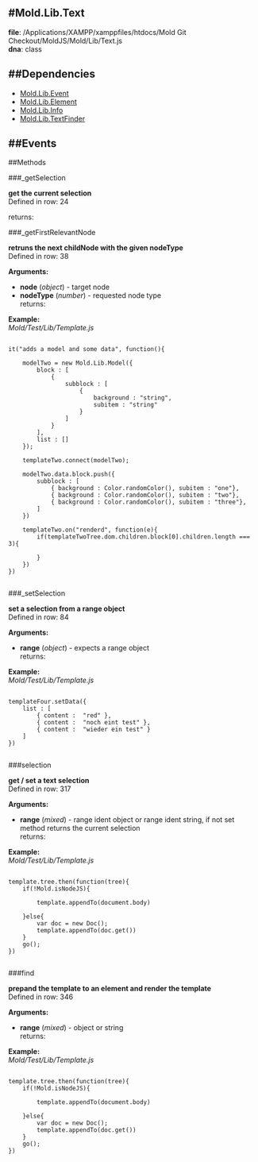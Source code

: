 
#Mold.Lib.Text
---------------------------------------

__file__: /Applications/XAMPP/xamppfiles/htdocs/Mold Git Checkout/MoldJS/Mold/Lib/Text.js  
__dna__: class  


	






##Dependencies
--------------

* [Mold.Lib.Event](../../Mold/Lib/Event.md) 
* [Mold.Lib.Element](../../Mold/Lib/Element.md) 
* [Mold.Lib.Info](../../Mold/Lib/Info.md) 
* [Mold.Lib.TextFinder](../../Mold/Lib/TextFinder.md) 


##Events
--------------






   
##Methods
	
 

###_getSelection



__get the current selection__  
Defined in row: 24  

  

returns: 




###_getFirstRelevantNode



__retruns the next childNode with the given nodeType__  
Defined in row: 38  

__Arguments:__  
 
* __node__ (_object_) - target node   
* __nodeType__ (_number_) - requested node type  
returns: 


__Example:__  
*Mold/Test/Lib/Template.js*

```

it("adds a model and some data", function(){

	modelTwo = new Mold.Lib.Model({
		block : [ 
			{
				subblock : [
					{
						background : "string",
						subitem : "string"
					}
				]
			}
		],
		list : []
	});

	templateTwo.connect(modelTwo);

	modelTwo.data.block.push({
		subblock : [
			{ background : Color.randomColor(), subitem : "one"},
			{ background : Color.randomColor(), subitem : "two"},
			{ background : Color.randomColor(), subitem : "three"},
		]
	})

	templateTwo.on("renderd", function(e){
		if(templateTwoTree.dom.children.block[0].children.length === 3){

		}
	})
})


```  



###_setSelection



__set a selection from a range object__  
Defined in row: 84  

__Arguments:__  
 
* __range__ (_object_) - expects a range object  
returns: 


__Example:__  
*Mold/Test/Lib/Template.js*

```

templateFour.setData({
	list : [
		{ content :  "red" },
		{ content :  "noch eint test" },
		{ content :  "wieder ein test" }
	]
})


```  



###selection



__get / set a text selection__  
Defined in row: 317  

__Arguments:__  
 
* __range__ (_mixed_) - range ident object or range ident string, if not set method returns the current selection  
returns: 


__Example:__  
*Mold/Test/Lib/Template.js*

```

template.tree.then(function(tree){
	if(!Mold.isNodeJS){
		
		template.appendTo(document.body)
		
	}else{
		var doc = new Doc();
		template.appendTo(doc.get())
	}
	go();
})


```  



###find



__prepand the template to an element and render the template__  
Defined in row: 346  

__Arguments:__  
 
* __range__ (_mixed_) - object or string  
returns: 


__Example:__  
*Mold/Test/Lib/Template.js*

```

template.tree.then(function(tree){
	if(!Mold.isNodeJS){
		
		template.appendTo(document.body)
		
	}else{
		var doc = new Doc();
		template.appendTo(doc.get())
	}
	go();
})


```  



 


 



		

